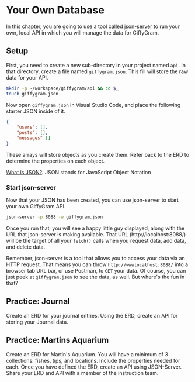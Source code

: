 # Your Own Database

In this chapter, you are going to use a tool called [json-server](https://github.com/typicode/json-server) to run your own, local API in which you will manage the data for GiffyGram.

## Setup

First, you need to create a new sub-directory in your project named `api`. In that directory, create a file named `giffygram.json`. This fill will store the raw data for your API.

```sh
mkdir -p ~/workspace/giffygram/api && cd $_
touch giffygram.json
```

Now open `giffygram.json` in Visual Studio Code, and place the following starter JSON inside of it.

```json
{
	"users": [],
	"posts": [],
	"messages":[]
}
```

These arrays will store objects as you create them. Refer back to the ERD to determine the properties on each object. 

[What is JSON?](https://www.w3schools.com/whatis/whatis_json.asp): JSON stands for JavaScript Object Notation


### Start json-server

Now that your JSON has been created, you can use json-server to start your own GiffyGram API.

```sh
json-server -p 8088 -w giffygram.json
```

Once you run that, you will see a happy little guy displayed, along with the URL that json-server is making available. That URL (http://localhost:8088/) will be the target of all your `fetch()` calls when you request data, add data, and delete data.


Remember, json-server is a tool that allows you to access your data via an HTTP request. That means you can throw `http://wwwlocalhost:8088/` into a browser tab URL bar, or use Postman, to `GET` your data. Of course, you can just peek at `giffygram.json` to see the data, as well. But where's the fun in that? 


## Practice: Journal
Create an ERD for your journal entries. Using the ERD, create an API for storing your Journal data.

## Practice: Martins Aquarium
Create an ERD for Martin's Aquarium. You will have a minimum of 3 collections: fishes, tips, and locations. Include the properties needed for each. Once you have defined the ERD, create an API using JSON-Server. Share your ERD and API with a member of the instruction team.